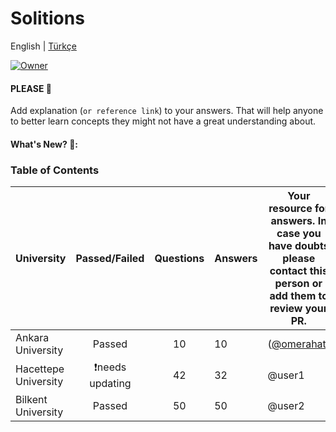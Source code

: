 # Solitions

English | [Türkçe](https://github.com/omerahat/Solitions/blob/master/readmetr.md)


<a id="top-page"></a>
[![Owner](https://img.shields.io/badge/owner-omerahat-blue)](https://github.com/omerahat)

#### PLEASE 🙏

Add explanation (`or reference link`) to your answers. That will help anyone to better learn concepts they might not have a great understanding about.

#### What's New? 🎉:


### Table of Contents

| University           	|  Passed/Failed  	| Questions 	| Answers 	| Your resource for answers. In case you have doubts please contact this person or add them to review your PR. 	|
|----------------------	|:---------------:	|:---------:	|---------	|--------------------------------------------------------------------------------------------------------------	|
| Ankara University    	| Passed          	| 10        	| 10      	| ([@omerahat](https://github.com/omerahat))                                                                                                    	|
| Hacettepe University 	| ❗needs updating 	| 42        	| 32      	| @user1                                                                                                       	|
| Bilkent University   	| Passed          	| 50        	| 50      	| @user2                                                                                                       	|
